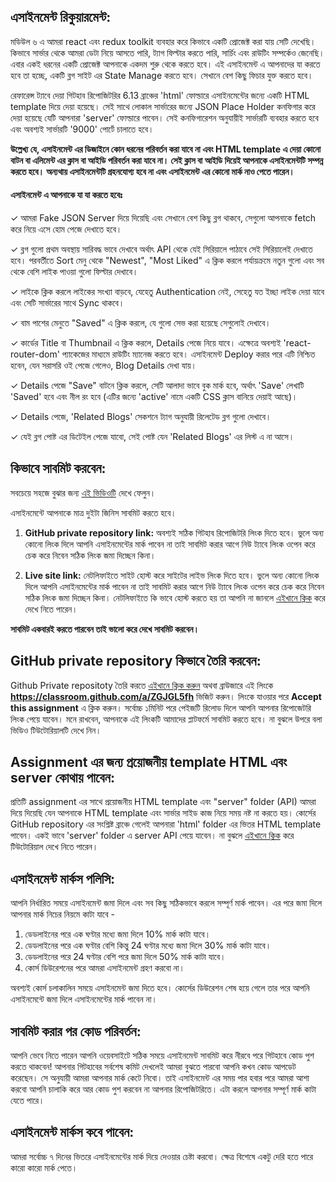 ## এসাইনমেন্ট রিকুয়ারমেন্ট:

মডিউল ৬ এ আমরা react এবং redux toolkit ব্যবহার করে কিভাবে একটি প্রোজেক্ট করা যায় সেটি দেখেছি। কিভাবে সার্ভার থেকে আমরা ডেটা নিয়ে আসতে পারি, ট্যাগ ফিল্টার করতে পারি, সার্চিং এবং রাউটিং সম্পর্কেও জেনেছি। এবার একই ধরনের একটি প্রোজেক্ট আপনাকে একদম শুরু থেকে করতে হবে। এই এসাইনমেন্ট এ আপনাদের যা করতে হবে তা হচ্ছে, একটি ব্লগ সাইট এর State Manage করতে হবে। সেখানে বেশ কিছু ফিচার যুক্ত করতে হবে।

রেফারেন্স ট্যাবে দেয়া গিটহাব রিপোজিটরির 6.13 ব্রাঞ্চের 'html' ফোল্ডারে এসাইনমেন্টের জন্যে একটি HTML template দিয়ে দেয়া হয়েছে। সেই সাথে লোকাল সার্ভারের জন্যে JSON Place Holder কনফিগার করে দেয়া হয়েছে যেটি আপনারা 'server' ফোল্ডারে পাবেন। সেই কনফিগারেশন অনুযায়ীই সার্ভারটি ব্যবহার করতে হবে এবং অবশ্যই সার্ভারটি '9000' পোর্টে চালাতে হবে।

**উল্লেখ্য যে, এসাইনমেন্ট এর ডিজাইনে কোন ধরনের পরিবর্তন করা যাবে না এবং HTML template এ দেয়া কোনো বাটন বা এলিমেন্ট এর ক্লাস বা আইডি পরিবর্তন করা যাবে না। সেই ক্লাস বা আইডি দিয়েই আপনাকে এসাইনমেন্টটি সম্পন্ন করতে হবে। অন্যথায় এসাইনমেন্টটি গ্রহনযোগ্য হবে না এবং এসাইনমেন্ট এর কোনো মার্ক নাও পেতে পারেন।**

#### এসাইনমেন্ট এ আপনাকে যা যা করতে হবেঃ

✓ আমরা Fake JSON Server দিয়ে দিয়েছি এবং সেখানে বেশ কিছু ব্লগ থাকবে, সেগুলো আপনাকে fetch করে নিয়ে এসে হোম পেজে দেখাতে হবে।

✓ ব্লগ গুলো প্রথম অবস্থায় সারিবদ্ধ ভাবে দেখাবে অর্থাৎ API থেকে যেই সিরিয়ালে পাঠাবে সেই সিরিয়ালেই দেখাতে হবে। পরবর্তীতে Sort মেনু থেকে "Newest", "Most Liked" এ ক্লিক করলে পর্যায়ক্রমে নতুন গুলো এবং সব থেকে বেশি লাইক পাওয়া গুলো ফিল্টার দেখাবে।

✓ লাইকে ক্লিক করলে লাইকের সংখ্যা বাড়বে, যেহেতু Authentication নেই, সেহেতু যত ইচ্ছা লাইক দেয়া যাবে এবং সেটি সার্ভারের সাথে Sync থাকবে।

✓ বাম পাশের মেনুতে "Saved" এ ক্লিক করলে, যে গুলো সেভ করা হয়েছে সেগুলোই দেখাবে।

✓ কার্ডের Title বা Thumbnail এ ক্লিক করলে, Details পেজে নিয়ে যাবে। এক্ষেত্রে অবশ্যই 'react-router-dom' প্যাকেজের মাধ্যমে রাউটিং ম্যানেজ করতে হবে। এসাইনমেন্ট Deploy করার পরে এটি নিশ্চিত হবেন, যেন সরাসরি ওই পেজে গেলেও, Blog Details দেখা যায়।

✓ Details পেজে "Save" বাটনে ক্লিক করলে, সেটি আলাদা ভাবে বুক মার্ক হবে, অর্থাৎ 'Save' লেখাটি 'Saved' হবে এবং নীল রং হবে (এটির জন্যে 'active' নামে একটি CSS ক্লাস বানিয়ে দেয়াই আছে)।

✓ Details পেজে, 'Related Blogs' সেকশনে ট্যাগ অনুযায়ী রিলেটেড ব্লগ গুলো দেখাবে।

✓ যেই ব্লগ পোষ্ট এর ডিটেইল পেজে যাবো, সেই পোষ্ট যেন 'Related Blogs' এর লিস্ট এ না আসে।

## কিভাবে সাবমিট করবেন:

সবচেয়ে সহজে বুঝার জন্য [এই ভিডিওটি](https://learnwithsumit.com/courses/think-in-a-redux-way/how-to-submit-assignment) দেখে ফেলুন।

এসাইনমেন্টে আপনাকে মাত্র দুইটা জিনিস সাবমিট করতে হবে।

1. **GitHub private repository link:** অবশ্যই সঠিক গিটহাব রিপোজিটরি লিংক দিতে হবে। ভুলে অন্য কোনো লিংক দিলে আপনি এসাইনমেন্টের মার্ক পাবেন না তাই সাবমিট করার আগে নিউ ট্যাবে লিংক ওপেন করে চেক করে নিবেন সঠিক লিংক জমা দিচ্ছেন কিনা।

2. **Live site link:** নেটলিফাইতে সাইট হোস্ট করে সাইটের লাইভ লিংক দিতে হবে। ভুলে অন্য কোনো লিংক দিলে আপনি এসাইনমেন্টের মার্ক পাবেন না তাই সাবমিট করার আগে নিউ ট্যাবে লিংক ওপেন করে চেক করে নিবেন সঠিক লিংক জমা দিচ্ছেন কিনা। নেটলিফাইতে কি ভাবে হোস্ট করতে হয় তা আপনি না জানলে [এইখানে ক্লিক](https://learnwithsumit.com/courses/think-in-a-redux-way/how-to-submit-assignment) করে দেখে নিতে পারেন।

**সাবমিট একবারই করতে পারবেন তাই ভালো করে দেখে সাবমিট করবেন।**

## GitHub private repository কিভাবে তৈরি করবেন:

Github Private repositoty তৈরি করতে [এইখানে ক্লিক করুন](https://classroom.github.com/a/ZGJGL5fh) অথবা ব্রাউজারে এই লিংকে **https://classroom.github.com/a/ZGJGL5fh** ভিজিট করুন। লিংকে যাওয়ার পরে **Accept this assignment** এ ক্লিক করুন। সর্বোচ্চ ১মিনিট পরে পেইজটি রিলোড দিলে আপনি আপনার রিপোজেটরি লিংক পেয়ে যাবেন। মনে রাখবেন, আপনাকে এই লিংকটি আমাদের প্লাটফর্মে সাবমিট করতে হবে। না বুঝলে উপরে বলা ভিডিও টিউটোরিয়ালটি দেখে নিন।

## Assignment এর জন্য প্রয়োজনীয় template HTML এবং server কোথায় পাবেন:

প্রতিটি assignment এর সাথে প্রয়োজনীয় HTML template এবং "server" folder (API) আমরা দিয়ে দিয়েছি যেন আপনাকে HTML template এবং সার্ভার সাইড কাজ নিয়ে সময় নষ্ট না করতে হয়। কোর্সের GitHub repository এর সংশ্লিষ্ট ব্রাঞ্চে গেলেই আপনারা 'html' folder এর ভিতর HTML template পাবেন। একই ভাবে 'server' folder এ server API পেয়ে যাবেন। না বুঝলে [এইখানে ক্লিক](https://learnwithsumit.com/courses/think-in-a-redux-way/how-to-submit-assignment) করে টিউটোরিয়াল দেখে নিতে পারেন।

## এসাইনমেন্ট মার্কস পলিসি:

আপনি নির্ধারিত সময়ে এসাইনমেন্ট জমা দিলে এবং সব কিছু সঠিকভাবে করলে সম্পূর্ণ মার্ক পাবেন। এর পরে জমা দিলে আপনার মার্ক নিচের নিয়মে কাটা যাবে -

1. ডেডলাইনের পরে এক ঘণ্টার মধ্যে জমা দিলে 10% মার্ক কাটা যাবে।
2. ডেডলাইনের পরে এক ঘণ্টার বেশি কিন্তু 24 ঘণ্টার মধ্যে জমা দিলে 30% মার্ক কাটা যাবে।
3. ডেডলাইনের পরে 24 ঘণ্টার বেশি পরে জমা দিলে 50% মার্ক কাটা যাবে।
4. কোর্স ডিউরেশনের পরে আমরা এসাইনমেন্ট গ্রহণ করবো না।

অবশ্যই কোর্স চলাকালিন সময়ে এসাইনমেন্ট জমা দিতে হবে। কোর্সের ডিউরেশন শেষ হয়ে গেলে তার পরে আপনি এসাইনমেন্টে জমা দিলে এসাইনমেন্টের মার্ক পাবেন না।

## সাবমিট করার পর কোড পরিবর্তন:

আপনি ভেবে নিতে পারেন আপনি ওয়েবসাইটে সঠিক সময়ে এসাইনমেন্ট সাবমিট করে নীরবে পরে গিটহাবে কোড পুশ করতে থাকবেন! আপনার গিটহাবের সর্বশেষ কমিট দেখলেই আমরা বুঝতে পারবো আপনি কখন কোড আপডেট করেছেন। সে অনুযায়ী আমরা আপনার মার্ক কেটে নিবো। তাই এসাইনমেন্ট এর সময় পার হবার পরে আমরা আশা করবো আপনি চালাকি করে আর কোড পুশ করবেন না আপনার রিপোজিটরিতে। এটা করলে আপনার সম্পূর্ণ মার্ক কাটা যেতে পারে।

## এসাইনমেন্ট মার্কস কবে পাবেন:

আমরা সর্বোচ্চ ৭ দিনের ভিতরে এসাইনমেন্টের মার্ক দিয়ে দেওয়ার চেষ্টা করবো। ক্ষেত্র বিশেষে একটু দেরি হতে পারে কারো কারো মার্ক পেতে।
